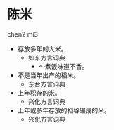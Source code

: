 





# 陈米
chen2 mi3
+ 存放多年的大米。
  * 如东方言词典
    - ～煮饭味道不香。
+ 不是当年出产的稻米。
  * 东台方言词典
+ 上年积存的米。
  * 兴化方言词典
+ 上年或多年存放的稻谷碾成的米。
  * 兴化方言词典
